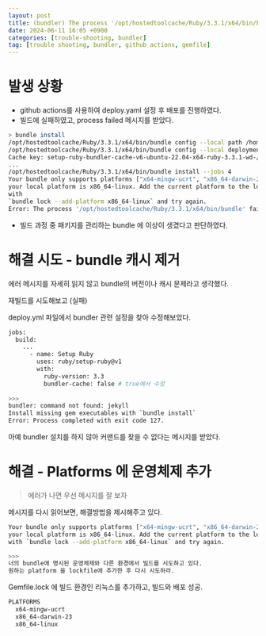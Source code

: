 ```yaml
---
layout: post
title: (bundler) The process '/opt/hostedtoolcache/Ruby/3.3.1/x64/bin/bundle' failed with exit code 16
date: 2024-06-11 16:05 +0900
categories: [trouble-shooting, bundler]
tag: [trouble shooting, bundler, github actions, gemfile]
---
```


# 발생 상황

- github actions를 사용하여 deploy.yaml 설정 후 배포를 진행하였다.
- 빌드에 실패하였고, process failed 메시지를 받았다.

```bash
> bundle install
/opt/hostedtoolcache/Ruby/3.3.1/x64/bin/bundle config --local path /home/runner/work/gigyesik.github.io/gigyesik.github.io/vendor/bundle
/opt/hostedtoolcache/Ruby/3.3.1/x64/bin/bundle config --local deployment true
Cache key: setup-ruby-bundler-cache-v6-ubuntu-22.04-x64-ruby-3.3.1-wd-/home/runner/work/gigyesik.github.io/gigyesik.github.io-with--without--only--Gemfile.
...
/opt/hostedtoolcache/Ruby/3.3.1/x64/bin/bundle install --jobs 4
Your bundle only supports platforms ["x64-mingw-ucrt", "x86_64-darwin-23"] but
your local platform is x86_64-linux. Add the current platform to the lockfile
with
`bundle lock --add-platform x86_64-linux` and try again.
Error: The process '/opt/hostedtoolcache/Ruby/3.3.1/x64/bin/bundle' failed with exit code 16
```

- 빌드 과정 중 패키지를 관리하는 bundle 에 이상이 생겼다고 판단하였다.

# 해결 시도 - bundle 캐시 제거

에러 메시지를 자세히 읽지 않고 bundle의 버전이나 캐시 문제라고 생각했다.

재빌드를 시도해보고 (실패)

deploy.yml 파일에서 bundler 관련 설정을 찾아 수정해보았다.

```bash
jobs:
  build:
    ...
      - name: Setup Ruby
        uses: ruby/setup-ruby@v1
        with:
          ruby-version: 3.3
          bundler-cache: false # true에서 수정
          
>>>
bundler: command not found: jekyll
Install missing gem executables with `bundle install`
Error: Process completed with exit code 127.
```

아예 bundler 설치를 하지 않아 커맨드를 찾을 수 없다는 메시지를 받았다.

# 해결 - Platforms 에 운영체제 추가

> 에러가 나면 우선 메시지를 잘 보자

메시지를 다시 읽어보면, 해결방법을 제시해주고 있다.

```bash
Your bundle only supports platforms ["x64-mingw-ucrt", "x86_64-darwin-23"] but
your local platform is x86_64-linux. Add the current platform to the lockfile
with `bundle lock --add-platform x86_64-linux` and try again.

>>>
너의 bundle에 명시된 운영체제와 다른 환경에서 빌드를 시도하고 있다.
원하는 platform 을 lockfile에 추가한 후 다시 시도하라.
```

Gemfile.lock 에 빌드 환경인 리눅스를 추가하고, 빌드와 배포 성공.

```bash
PLATFORMS
  x64-mingw-ucrt
  x86_64-darwin-23
  x86_64-linux
```
